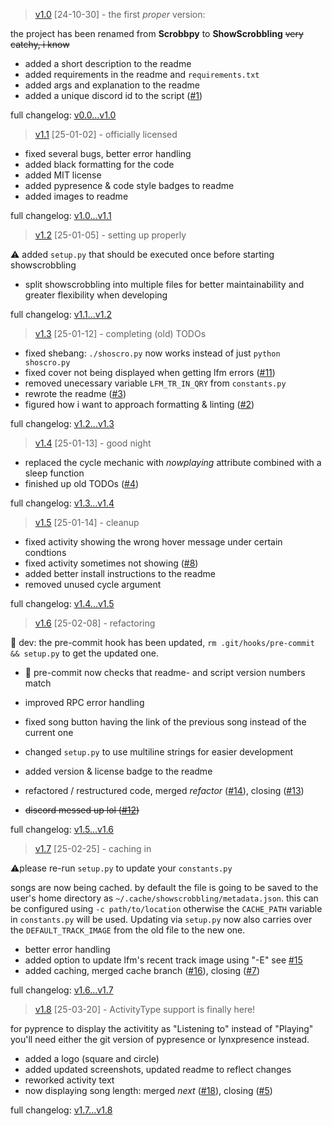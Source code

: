 > [v1.0](https://github.com/jreeee/ShowScrobbling/releases/tag/v1.0) [24-10-30] - the first _proper_ version:

the project has been renamed from **Scrobbpy** to **ShowScrobbling** ~~very catchy, i know~~

- added a short description to the readme
- added requirements in the readme and `requirements.txt`
- added args and explanation to the readme
- added a unique discord id to the script ([#1](https://github.com/jreeee/ShowScrobbling/issues/1))

full changelog: [v0.0...v1.0](https://github.com/jreeee/showscrobbling/compare/v0.0...v1.0)

> [v1.1](https://github.com/jreeee/ShowScrobbling/releases/tag/v1.1) [25-01-02] - officially 
licensed

- fixed several bugs, better error handling
- added black formatting for the code
- added MIT license
- added pypresence & code style badges to readme
- added images to readme

full changelog: [v1.0...v1.1](https://github.com/jreeee/showscrobbling/compare/v1.0...v1.1)

> [v1.2](https://github.com/jreeee/ShowScrobbling/releases/tag/v1.2) [25-01-05] - setting up properly

⚠️ added `setup.py` that should be executed once before starting showscrobbling

- split showscrobbling into multiple files for better maintainability and greater flexibility when developing

full changelog: [v1.1...v1.2](https://github.com/jreeee/showscrobbling/compare/v1.1...v1.2)

> [v1.3](https://github.com/jreeee/ShowScrobbling/releases/tag/v1.3) [25-01-12] - completing (old) TODOs

- fixed shebang: `./shoscro.py` now works instead of just `python shoscro.py`
- fixed cover not being displayed when getting lfm errors ([#11](https://github.com/jreeee/ShowScrobbling/issues/11))
- removed unecessary variable `LFM_TR_IN_QRY` from `constants.py`
- rewrote the readme ([#3](https://github.com/jreeee/ShowScrobbling/issues/3))
- figured how i want to approach formatting & linting ([#2](https://github.com/jreeee/ShowScrobbling/issues/2))

full changelog: [v1.2...v1.3](https://github.com/jreeee/showscrobbling/compare/v1.2...v1.3)

> [v1.4](https://github.com/jreeee/ShowScrobbling/releases/tag/v1.4) [25-01-13] - good night

- replaced the cycle mechanic with _nowplaying_ attribute combined with a sleep function
- finished up old TODOs ([#4](https://github.com/jreeee/ShowScrobbling/issues/4))

full changelog: [v1.3...v1.4](https://github.com/jreeee/showscrobbling/compare/v1.3...v1.4)

> [v1.5](https://github.com/jreeee/ShowScrobbling/releases/tag/v1.5) [25-01-14] - cleanup

- fixed activity showing the wrong hover message under certain condtions
- fixed activity sometimes not showing ([#8](https://github.com/jreeee/ShowScrobbling/issues/8))
- added better install instructions to the readme
- removed unused cycle argument

full changelog: [v1.4...v1.5](https://github.com/jreeee/showscrobbling/compare/v1.4...v1.5)

> [v1.6](https://github.com/jreeee/ShowScrobbling/releases/tag/v1.6) [25-02-08] - refactoring

🔧 dev: the pre-commit hook has been updated, `rm .git/hooks/pre-commit && setup.py` to get the updated one.

- 🔧 pre-commit now checks that readme- and script version numbers match

- improved RPC error handling
- fixed song button having the link of the previous song instead of the current one
- changed `setup.py` to use multiline strings for easier development
- added version & license badge to the readme
- refactored / restructured code, merged _refactor_ ([#14](https://github.com/jreeee/ShowScrobbling/pull/14)), closing ([#13](https://github.com/jreeee/ShowScrobbling/issues/13))
- ~~discord messed up lol ([#12](https://github.com/jreeee/ShowScrobbling/issues/12))~~

full changelog: [v1.5...v1.6](https://github.com/jreeee/showscrobbling/compare/v1.5...v1.6)

> [v1.7](https://github.com/jreeee/ShowScrobbling/releases/tag/v1.7) [25-02-25] - caching in

⚠️please re-run `setup.py` to update your `constants.py`

songs are now being cached. by default the file is going to be saved to the user's home directory as `~/.cache/showscrobbling/metadata.json`. this can be configured using `-c path/to/location` otherwise the `CACHE_PATH` variable in `constants.py` will be used.
Updating via `setup.py` now also carries over the `DEFAULT_TRACK_IMAGE` from the old file to the new one.

- better error handling
- added option to update lfm's recent track image using "-E" see [#15](https://github.com/jreeee/ShowScrobbling/issues/15)
- added caching, merged cache branch ([#16](https://github.com/jreeee/ShowScrobbling/pull/16)), closing ([#7](https://github.com/jreeee/ShowScrobbling/issues/7))

full changelog: [v1.6...v1.7](https://github.com/jreeee/showscrobbling/compare/v1.6...v1.7)

> [v1.8](https://github.com/jreeee/ShowScrobbling/releases/tag/v1.8) [25-03-20] - ActivityType support is finally here!

for pyprence to display the activitity as "Listening to" instead of "Playing" you'll need either the git version of pypresence or lynxpresence instead.

- added a logo (square and circle)
- added updated screenshots, updated readme to reflect changes
- reworked activity text
- now displaying song length: merged _next_ ([#18](https://github.com/jreeee/ShowScrobbling/pull/18)), closing ([#5](https://github.com/jreeee/ShowScrobbling/issues/5))

full changelog: [v1.7...v1.8](https://github.com/jreeee/showscrobbling/compare/v1.7...v1.8)

